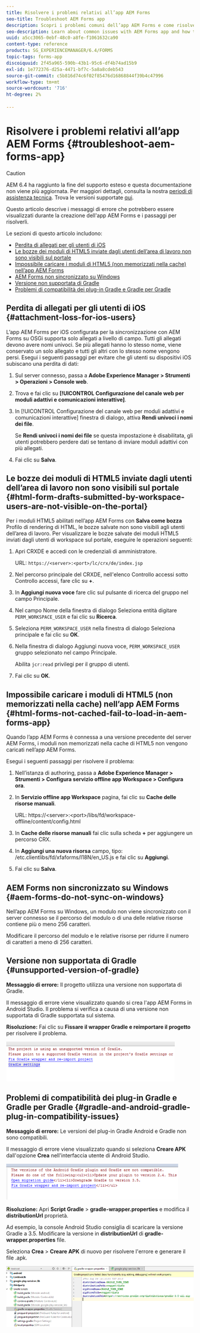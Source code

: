 ```yaml
---
title: Risolvere i problemi relativi all’app AEM Forms
seo-title: Troubleshoot AEM Forms app
description: Scopri i problemi comuni dell’app AEM Forms e come risolverli.
seo-description: Learn about common issues with AEM Forms app and how to troubleshoot them.
uuid: a5cc3065-0ebf-48c0-a8fe-f1061632ca90
content-type: reference
products: SG_EXPERIENCEMANAGER/6.4/FORMS
topic-tags: forms-app
discoiquuid: 2f45a965-590b-43b1-95c6-df4b74ad15b9
exl-id: 1e772376-d25a-4471-bf7c-5a8a8cdeb543
source-git-commit: c5b816d74c6f02f85476d16868844f39b4c47996
workflow-type: tm+mt
source-wordcount: '716'
ht-degree: 2%

---
```


# Risolvere i problemi relativi all’app AEM Forms {#troubleshoot-aem-forms-app}

>[!CAUTION]
>
>AEM 6.4 ha raggiunto la fine del supporto esteso e questa documentazione non viene più aggiornata. Per maggiori dettagli, consulta la nostra [periodi di assistenza tecnica](https://helpx.adobe.com/it/support/programs/eol-matrix.html). Trova le versioni supportate [qui](https://experienceleague.adobe.com/docs/).

Questo articolo descrive i messaggi di errore che potrebbero essere visualizzati durante la creazione dell&#39;app AEM Forms e i passaggi per risolverli.

Le sezioni di questo articolo includono:

* [Perdita di allegati per gli utenti di iOS](/help/forms/using/issues-aem-forms-app.md#attachment-loss-for-ios-users)
* [Le bozze dei moduli di HTML5 inviate dagli utenti dell’area di lavoro non sono visibili sul portale](/help/forms/using/issues-aem-forms-app.md#html-form-drafts-submitted-by-workspace-users-are-not-visible-on-the-portal)
* [Impossibile caricare i moduli di HTML5 (non memorizzati nella cache) nell’app AEM Forms](/help/forms/using/issues-aem-forms-app.md#html-forms-not-cached-fail-to-load-in-aem-forms-app)
* [AEM Forms non sincronizzato su Windows](/help/forms/using/issues-aem-forms-app.md#aem-forms-do-not-sync-on-windows)
* [Versione non supportata di Gradle](/help/forms/using/issues-aem-forms-app.md#unsupported-version-of-gradle)
* [Problemi di compatibilità dei plug-in Gradle e Gradle per Gradle](/help/forms/using/issues-aem-forms-app.md#gradle-and-android-gradle-plug-in-compatibility-issues)

## Perdita di allegati per gli utenti di iOS {#attachment-loss-for-ios-users}

L’app AEM Forms per iOS configurata per la sincronizzazione con AEM Forms su OSGi supporta solo allegati a livello di campo. Tutti gli allegati devono avere nomi univoci. Se più allegati hanno lo stesso nome, viene conservato un solo allegato e tutti gli altri con lo stesso nome vengono persi. Esegui i seguenti passaggi per evitare che gli utenti su dispositivi iOS subiscano una perdita di dati:

1. Sul server connesso, passa a **Adobe Experience Manager > Strumenti > Operazioni > Console web**.
1. Trova e fai clic su **[!UICONTROL Configurazione del canale web per moduli adattivi e comunicazioni interattive]**.
1. In [!UICONTROL Configurazione del canale web per moduli adattivi e comunicazioni interattive] finestra di dialogo, attiva **Rendi univoci i nomi dei file**.

   Se **Rendi univoci i nomi dei file** se questa impostazione è disabilitata, gli utenti potrebbero perdere dati se tentano di inviare moduli adattivi con più allegati.

1. Fai clic su **Salva**.

## Le bozze dei moduli di HTML5 inviate dagli utenti dell’area di lavoro non sono visibili sul portale {#html-form-drafts-submitted-by-workspace-users-are-not-visible-on-the-portal}

Per i moduli HTML5 abilitati nell’app AEM Forms con **Salva come bozza** Profilo di rendering di HTML, le bozze salvate non sono visibili agli utenti dell’area di lavoro. Per visualizzare le bozze salvate dei moduli HTML5 inviati dagli utenti di workspace sul portale, eseguire le operazioni seguenti:

1. Apri CRXDE e accedi con le credenziali di amministratore.

   URL: `https://<server>:<port>/lc/crx/de/index.jsp`

1. Nel percorso principale del CRXDE, nell&#39;elenco Controllo accessi sotto Controllo accessi, fare clic su **+**.
1. In **Aggiungi nuova voce** fare clic sul pulsante di ricerca del gruppo nel campo Principale.
1. Nel campo Nome della finestra di dialogo Seleziona entità digitare `PERM_WORKSPACE_USER` e fai clic su **Ricerca**.
1. Seleziona `PERM_WORKSPACE_USER` nella finestra di dialogo Seleziona principale e fai clic su **OK**.
1. Nella finestra di dialogo Aggiungi nuova voce, `PERM_WORKSPACE_USER` gruppo selezionato nel campo Principale.

   Abilita `jcr:read` privilegi per il gruppo di utenti.

1. Fai clic su **OK**.

## Impossibile caricare i moduli di HTML5 (non memorizzati nella cache) nell’app AEM Forms {#html-forms-not-cached-fail-to-load-in-aem-forms-app}

Quando l’app AEM Forms è connessa a una versione precedente del server AEM Forms, i moduli non memorizzati nella cache di HTML5 non vengono caricati nell’app AEM Forms.

Esegui i seguenti passaggi per risolvere il problema:

1. Nell’istanza di authoring, passa a **Adobe Experience Manager > Strumenti > Configura servizio offline app Workspace > Configura ora**.
1. In **Servizio offline app Workspace** pagina, fai clic su **Cache delle risorse manuali**.

   URL: https://&lt;server>:&lt;port>/libs/fd/workspace-offline/content/config.html

1. In **Cache delle risorse manuali** fai clic sulla scheda **+** per aggiungere un percorso CRX.
1. In **Aggiungi una nuova risorsa** campo, tipo: /etc.clientlibs/fd/xfaforms/I18N/en_US.js e fai clic su **Aggiungi**.
1. Fai clic su **Salva**.

## AEM Forms non sincronizzato su Windows {#aem-forms-do-not-sync-on-windows}

Nell’app AEM Forms su Windows, un modulo non viene sincronizzato con il server connesso se il percorso del modulo o di una delle relative risorse contiene più o meno 256 caratteri.

Modificare il percorso del modulo e le relative risorse per ridurre il numero di caratteri a meno di 256 caratteri.

## Versione non supportata di Gradle {#unsupported-version-of-gradle}

**Messaggio di errore:** Il progetto utilizza una versione non supportata di Gradle.

Il messaggio di errore viene visualizzato quando si crea l&#39;app AEM Forms in Android Studio. Il problema si verifica a causa di una versione non supportata di Gradle supportata sul sistema.

**Risoluzione:** Fai clic su **Fissare il wrapper Gradle e reimportare il progetto** per risolvere il problema.

![gradle_unsupported_version](assets/gradle_unsupported_version.png)

## Problemi di compatibilità dei plug-in Gradle e Gradle per Gradle {#gradle-and-android-gradle-plug-in-compatibility-issues}

**Messaggio di errore:** Le versioni del plug-in Gradle Android e Gradle non sono compatibili.

Il messaggio di errore viene visualizzato quando si seleziona **Creare APK** dall&#39;opzione **Crea** nell&#39;interfaccia utente di Android Studio.

![gradle_plugin_compatibilità](assets/gradle_plugin_compatibility.png)

**Risoluzione:** Apri **Script Gradle** > **gradle-wrapper.properties** e modifica il **distributionUrl** proprietà.

Ad esempio, la console Android Studio consiglia di scaricare la versione Gradle a 3.5. Modificare la versione in **distributionUrl** di **gradle-wrapper.properties** file.

Seleziona **Crea** > **Creare APK** di nuovo per risolvere l&#39;errore e generare il file .apk.

![gradle_wrapper_properties](assets/gradle_wrapper_properties.png)
